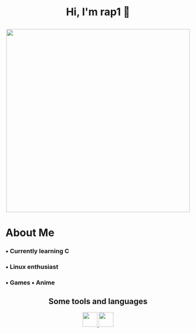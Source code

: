 <h1 align="center"> Hi, I'm rap1 👋 </h1>

<h2 align="center"><img src="https://media.tenor.com/o7SKw6PoNLgAAAAd/bocchi-the-rock-bocchi.gif" width="500"></h2>

<h1 align="left">About Me </h2>

<h3 align="left">• Currently learning C </h3>
<h3 align="left">• Linux enthusiast </h3>
<h3 align="left">• Games • Anime </h3>

<h2 align="center">Some tools and languages</h2>

<p align="center">
<a href="https://www.learn-c.org/" target="_blank" rel="noreferrer"> <img src="https://upload.wikimedia.org/wikipedia/commons/1/19/C_Logo.png" width="40" height="40"> </a> 
<a href="https://archlinux.org/" target="_blank" rel="noreferrer"> <img src="https://wiki.installgentoo.com/images/f/f9/Arch-linux-logo.png" width="40" height="40"> </a>
</p>

